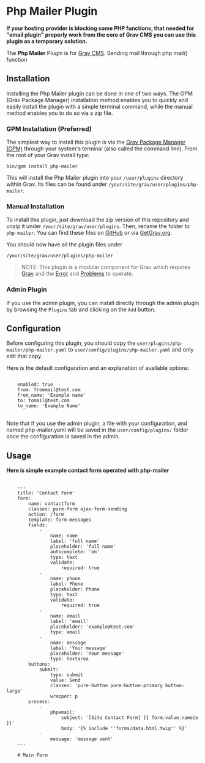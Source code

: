 # Php Mailer Plugin

**If your hosting provider is blocking some PHP functions, that needed for "email plugin" properly work from the core of Grav CMS you can use this plugin as a temporary solution.**

The **Php Mailer** Plugin is for [Grav CMS](http://github.com/getgrav/grav). Sending mail through php mail() function

## Installation

Installing the Php Mailer plugin can be done in one of two ways. The GPM (Grav Package Manager) installation method enables you to quickly and easily install the plugin with a simple terminal command, while the manual method enables you to do so via a zip file.

### GPM Installation (Preferred)

The simplest way to install this plugin is via the [Grav Package Manager (GPM)](http://learn.getgrav.org/advanced/grav-gpm) through your system's terminal (also called the command line).  From the root of your Grav install type:

    bin/gpm install php-mailer

This will install the Php Mailer plugin into your `/user/plugins` directory within Grav. Its files can be found under `/your/site/grav/user/plugins/php-mailer`.

### Manual Installation

To install this plugin, just download the zip version of this repository and unzip it under `/your/site/grav/user/plugins`. Then, rename the folder to `php-mailer`. You can find these files on [GitHub](https://github.com/mickidum/grav-plugin-php-mailer) or via [GetGrav.org](http://getgrav.org/downloads/plugins#extras).

You should now have all the plugin files under

    /your/site/grav/user/plugins/php-mailer
	
> NOTE: This plugin is a modular component for Grav which requires [Grav](http://github.com/getgrav/grav) and the [Error](https://github.com/getgrav/grav-plugin-error) and [Problems](https://github.com/getgrav/grav-plugin-problems) to operate.

### Admin Plugin

If you use the admin plugin, you can install directly through the admin plugin by browsing the `Plugins` tab and clicking on the `Add` button.

## Configuration

Before configuring this plugin, you should copy the `user/plugins/php-mailer/php-mailer.yaml` to `user/config/plugins/php-mailer.yaml` and only edit that copy.

Here is the default configuration and an explanation of available options:

<pre>
<code>
	enabled: true
	from: frommail@test.com
	from_name: 'Example name'
	to: tomail@test.com
	to_name: 'Example Name'
</code>
</pre>

Note that if you use the admin plugin, a file with your configuration, and named php-mailer.yaml will be saved in the `user/config/plugins/` folder once the configuration is saved in the admin.

## Usage

**Here is simple example contact form operated with php-mailer**

<pre>
	<code>
	---
	title: 'Contact Form'
	form:
	    name: contactform
	    classes: pure-form ajax-form-sending
	    action: /form
	    template: form-messages
	    fields:
	        -
	            name: name
	            label: 'full name'
	            placeholder: 'full name'
	            autocomplete: 'on'
	            type: text
	            validate: 
	            	required: true
	        -
	            name: phone
	            label: Phone
	            placeholder: Phone
	            type: text
            	validate:
          			required: true
	        -
	            name: email
	            label: 'email'
	            placeholder: 'example@test.com'
	            type: email
	        -
	            name: message
	            label: 'Your message'
	            placeholder: 'Your message'
	            type: textarea
	    buttons:
	        submit:
	            type: submit
	            value: Send
	            classes: 'pure-button pure-button-primary button-large'
	            wrapper: p
	    process:
	        -
	            phpemail:
	                subject: '[Site Contact Form] {{ form.value.name|e }}'
	                body: '{% include ''forms/data.html.twig'' %}'
	        -
	            message: 'message sent'
	---

	# Main Form
	</code>
</pre>
